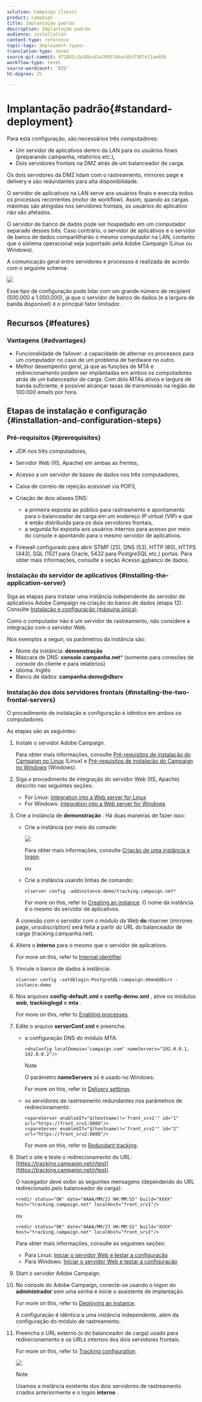 ```yaml
---
solution: Campaign Classic
product: campaign
title: Implantação padrão
description: Implantação padrão
audience: installation
content-type: reference
topic-tags: deployment-types-
translation-type: tm+mt
source-git-commit: 972885c3a38bcd3a260574bacbb3f507e11ae05b
workflow-type: tm+mt
source-wordcount: '832'
ht-degree: 2%

---
```



# Implantação padrão{#standard-deployment}

Para esta configuração, são necessários três computadores:

* Um servidor de aplicativos dentro da LAN para os usuários finais (preparando campanha, relatórios etc.),
* Dois servidores frontais na DMZ atrás de um balanceador de carga.

Os dois servidores da DMZ lidam com o rastreamento, mirrores page e delivery e são redundantes para alta disponibilidade.

O servidor de aplicativos na LAN serve aos usuários finais e executa todos os processos recorrentes (motor de workflow). Assim, quando as cargas máximas são atingidas nos servidores frontais, os usuários do aplicativo não são afetados.

O servidor de banco de dados pode ser hospedado em um computador separado desses três. Caso contrário, o servidor de aplicativos e o servidor de banco de dados compartilharão o mesmo computador na LAN, contanto que o sistema operacional seja suportado pela Adobe Campaign (Linux ou Windows).

A comunicação geral entre servidores e processos é realizada de acordo com o seguinte schema:

![](assets/s_001_ncs_install_standardconfig.png)

Esse tipo de configuração pode lidar com um grande número de recipient (500.000 a 1.000.000), já que o servidor de banco de dados (e a largura de banda disponível) é o principal fator limitador.

## Recursos {#features}

### Vantagens {#advantages}

* Funcionalidade de failover: a capacidade de alternar os processos para um computador no caso de um problema de hardware no outro.
* Melhor desempenho geral, já que as funções de MTA e redirecionamento podem ser implantadas em ambos os computadores atrás de um balanceador de carga. Com dois MTAs ativos e largura de banda suficiente, é possível alcançar taxas de transmissão na região de 100.000 emails por hora.

## Etapas de instalação e configuração {#installation-and-configuration-steps}

### Pré-requisitos {#prerequisites}

* JDK nos três computadores,
* Servidor Web (IIS, Apache) em ambas as frentes,
* Acesso a um servidor de bases de dados nos três computadores,
* Caixa de correio de rejeição acessível via POP3,
* Criação de dois aliases DNS:

   * a primeira exposta ao público para rastreamento e apontamento para o balanceador de carga em um endereço IP virtual (VIP) e que é então distribuída para os dois servidores frontais,
   * a segunda foi exposta aos usuários internos para acesso por meio do console e apontando para o mesmo servidor de aplicativos.

* Firewall configurado para abrir STMP (25), DNS (53), HTTP (80), HTTPS (443), SQL (1521 para Oracle, 5432 para PostgreSQL etc.) portas. Para obter mais informações, consulte a seção Acesso [ao](../../installation/using/network-configuration.md#database-access)banco de dados.

### Instalação do servidor de aplicativos {#installing-the-application-server}

Siga as etapas para instalar uma instância independente do servidor de aplicativos Adobe Campaign na criação do banco de dados (etapa 12). Consulte [Instalação e configuração (máquina única)](../../installation/using/standalone-deployment.md#installing-and-configuring--single-machine-).

Como o computador não é um servidor de rastreamento, não considere a integração com o servidor Web.

Nos exemplos a seguir, os parâmetros da instância são:

* Nome da instância: **demonstração**
* Máscara de DNS: **console.campanha.net*** (somente para conexões de console do cliente e para relatórios)
* Idioma: Inglês
* Banco de dados: **campanha:demo@dbsrv**

### Instalação dos dois servidores frontais {#installing-the-two-frontal-servers}

O procedimento de instalação e configuração é idêntico em ambos os computadores.

As etapas são as seguintes:

1. Instale o servidor Adobe Campaign.

   Para obter mais informações, consulte [Pré-requisitos de instalação do Campaign no Linux](../../installation/using/prerequisites-of-campaign-installation-in-linux.md) (Linux) e [Pré-requisitos de instalação do Campaign no Windows](../../installation/using/prerequisites-of-campaign-installation-in-windows.md) (Windows).

1. Siga o procedimento de integração do servidor Web (IIS, Apache) descrito nas seguintes seções:

   * For Linux: [Integration into a Web server for Linux](../../installation/using/integration-into-a-web-server-for-linux.md)
   * For Windows: [Integration into a Web server for Windows](../../installation/using/integration-into-a-web-server-for-windows.md)

1. Crie a instância de **demonstração** . Há duas maneiras de fazer isso:

   * Crie a instância por meio do console:

      ![](assets/install_create_new_connexion.png)

      Para obter mais informações, consulte [Criação de uma instância e logon](../../installation/using/creating-an-instance-and-logging-on.md).

      ou

   * Crie a instância usando linhas de comando:

      ```
      nlserver config -addinstance:demo/tracking.campaign.net*
      ```

      For more on this, refer to [Creating an instance](../../installation/using/command-lines.md#creating-an-instance).
   O nome da instância é o mesmo do servidor de aplicativos.

   A conexão com o servidor com o módulo da Web **do** nlserver (mirrores page, unsubscription) será feita a partir do URL do balanceador de carga (tracking.campanha.net).

1. Altere o **interno** para o mesmo que o servidor de aplicativos.

   For more on this, refer to [Internal identifier](../../installation/using/campaign-server-configuration.md#internal-identifier).

1. Vincule o banco de dados à instância:

   ```
   nlserver config -setdblogin:PostgreSQL:campaign:demo@dbsrv -instance:demo
   ```

1. Nos arquivos **config-default.xml** e **config-demo.xml** , ative os módulos **web**, **trackinglogd** e **mta** .

   For more on this, refer to [Enabling processes](../../installation/using/campaign-server-configuration.md#enabling-processes).

1. Edite o arquivo **serverConf.xml** e preencha:

   * a configuração DNS do módulo MTA:

      ```
      <dnsConfig localDomain="campaign.com" nameServers="192.0.0.1, 192.0.0.2"/>
      ```

      >[!NOTE]
      >
      >O parâmetro **nameServers** só é usado no Windows.

      For more on this, refer to [Delivery settings](../../installation/using/campaign-server-configuration.md#delivery-settings).

   * os servidores de rastreamento redundantes nos parâmetros de redirecionamento:

      ```
      <spareServer enabledIf="$(hostname)!='front_srv1'" id="1" url="https://front_srv1:8080"/>
      <spareServer enabledIf="$(hostname)!='front_srv2'" id="2" url="https://front_srv2:8080"/>
      ```

      For more on this, refer to [Redundant tracking](../../installation/using/configuring-campaign-server.md#redundant-tracking).

1. Start o site e teste o redirecionamento do URL: [https://tracking.campaign.net/r/test](https://tracking.campaign.net/r/test).

   O navegador deve exibir as seguintes mensagens (dependendo do URL redirecionado pelo balanceador de carga):

   ```
   <redir status="OK" date="AAAA/MM/JJ HH:MM:SS" build="XXXX" host="tracking.campaign.net" localHost="front_srv1"/>
   ```

   ou

   ```
   <redir status="OK" date="AAAA/MM/JJ HH:MM:SS" build="XXXX" host="tracking.campaign.net" localHost="front_srv2"/>
   ```

   Para obter mais informações, consulte as seguintes seções:

   * Para Linux: [Iniciar o servidor Web e testar a configuração](../../installation/using/integration-into-a-web-server-for-linux.md#launching-the-web-server-and-testing-the-configuration)
   * Para Windows: [Iniciar o servidor Web e testar a configuração](../../installation/using/integration-into-a-web-server-for-windows.md#launching-the-web-server-and-testing-the-configuration)

1. Start o servidor Adobe Campaign.
1. No console do Adobe Campaign, conecte-se usando o logon do **administrador** sem uma senha e inicie o assistente de implantação.

   For more on this, refer to [Deploying an instance](../../installation/using/deploying-an-instance.md).

   A configuração é idêntica a uma instância independente, além da configuração do módulo de rastreamento.

1. Preencha o URL externo (o do balanceador de carga) usado para redirecionamento e os URLs internos dos dois servidores frontais.

   For more on this, refer to [Tracking configuration](../../installation/using/deploying-an-instance.md#tracking-configuration).

   ![](assets/d_ncs_install_tracking2.png)

   >[!NOTE]
   >
   >Usamos a instância existente dos dois servidores de rastreamento criados anteriormente e o logon **interno** .

